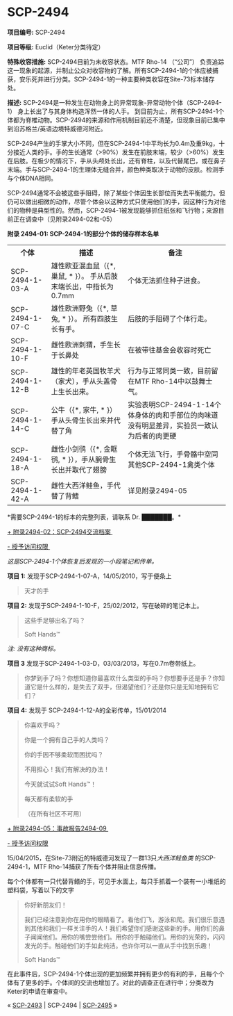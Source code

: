 # SCP-2494
                        


**项目编号:**  SCP-2494

**项目等级:**  Euclid（Keter分类待定）

**特殊收容措施:**  SCP-2494目前为未收容状态。MTF Rho-14 （“公司”） 负责追踪这一现象的起源，并制止公众对收容物的了解。所有SCP-2494-1的个体应被捕获，安乐死并进行分类。SCP-2494-1的一种主要种类收容在Site-73标本储存处。

**描述:**  SCP-2494是一种发生在动物身上的异常现象-异常动物个体（SCP-2494-1） 身上长出了与其身体构造浑然一体的人手。 到目前为止，所有SCP-2494-1个体都为脊椎动物。SCP-2494的来源和作用机制目前还不清楚，但现象目前已集中到沿苏格兰/英语边境特威德河附近。

SCP-2494产生的手掌大小不同，但在SCP-2494-1中平均长为0.4m及重9kg，十分接近人类的手。手的生长通常（>90%）发生在前肢末端，较少（>60%）发生在后肢。在极少的情况下，手从头颅处长出，还有脊柱，以及代替尾巴，或在鼻子末端。手与SCP-2494-1的生理体无缝合并，颜色种类取决于动物的皮肤。检测手与个体DNA相同。

SCP-2494通常不会被这些手阻碍，除了某些个体因生长部位而失去平衡能力。但仍可以做出细微的动作，尽管个体会以这种方式只使用他们的手，因这种行为对他们的物种是典型性的。然而，SCP-2494-1被发现能够抓住纸张和飞行物；来源目前正在调查中（见附录2494-02和-05）

**附录 2494-01: SCP-2494-1的部分个体的储存样本名单** 

<table class='wiki-content-table'>
 <tr>
  <th colspan='1' rowspan='1'>&#20010;&#20307;</th>
  <th colspan='1' rowspan='1'>&#25551;&#36848;</th>
  <th colspan='1' rowspan='1'>&#22791;&#27880;</th>
 </tr>
 <tr>
  <td colspan='1' rowspan='1'>SCP-2494-1-03-A</td>
  <td colspan='1' rowspan='1'>&#38596;&#24615;&#27431;&#20122;&#28151;&#34880;&#40736;&#65288;{*, &#24034;&#40736;, * }&#65289;&#12290; &#25163;&#20174;&#21518;&#32930;&#26411;&#31471;&#38271;&#20986;&#65292;&#20013;&#25351;&#38271;&#20026;0.7mm</td>
  <td colspan='1' rowspan='1'>&#20010;&#20307;&#26080;&#27861;&#25235;&#20303;&#31181;&#23376;&#36827;&#39135;&#12290;</td>
 </tr>
 <tr>
  <td colspan='1' rowspan='1'>SCP-2494-1-07-C</td>
  <td colspan='1' rowspan='1'>&#38596;&#24615;&#27431;&#27954;&#37326;&#20820;&#65288;{*, &#33609;&#20820;, * }&#65289;&#12290; &#25152;&#26377;&#22235;&#32930;&#29983;&#38271;&#26377;&#25163;&#12290;</td>
  <td colspan='1' rowspan='1'>&#21518;&#32930;&#30340;&#25163;&#38459;&#30861;&#20102;&#20010;&#20307;&#34892;&#36208;&#12290;</td>
 </tr>
 <tr>
  <td colspan='1' rowspan='1'>SCP-2494-1-10-F</td>
  <td colspan='1' rowspan='1'>&#38604;&#24615;&#27431;&#27954;&#21050;&#29484;&#65292;&#25163;&#29983;&#38271;&#20110;&#38271;&#40763;&#22788;</td>
  <td colspan='1' rowspan='1'>&#22312;&#34987;&#24102;&#24448;&#22522;&#37329;&#20250;&#25910;&#23481;&#26102;&#27515;&#20129;</td>
 </tr>
 <tr>
  <td colspan='1' rowspan='1'>SCP-2494-1-12-B</td>
  <td colspan='1' rowspan='1'>&#38596;&#24615;&#30340;&#24180;&#32769;&#33521;&#22269;&#29287;&#32650;&#29356;&#65288;&#23478;&#29356;&#65289;&#65292;&#25163;&#20174;&#22836;&#30422;&#39592;&#19978;&#29983;&#38271;&#20986;&#26469;&#12290;</td>
  <td colspan='1' rowspan='1'>&#34892;&#20026;&#19982;&#27491;&#24120;&#21516;&#31867;&#19968;&#33268;&#65292;&#30446;&#21069;&#30041;&#22312;MTF Rho-14&#20013;&#20197;&#40723;&#33310;&#22763;&#27668;&#12290;</td>
 </tr>
 <tr>
  <td colspan='1' rowspan='1'>SCP-2494-1-14-C</td>
  <td colspan='1' rowspan='1'>&#20844;&#29275;&#65288;{*, &#23478;&#29275;, * }&#65289;&#25163;&#20174;&#22836;&#39592;&#29983;&#38271;&#20986;&#26469;&#24182;&#20195;&#26367;&#20102;&#35282;</td>
  <td colspan='1' rowspan='1'>&#23454;&#39564;&#34920;&#26126;SCP-2494-1-14&#20010;&#20307;&#36523;&#20307;&#30340;&#32905;&#21644;&#25163;&#37096;&#20301;&#30340;&#32905;&#21619;&#36947;&#27809;&#26377;&#26126;&#26174;&#24046;&#24322;&#65292;&#23454;&#39564;&#21592;&#19968;&#33268;&#35748;&#20026;&#21518;&#32773;&#30340;&#32905;&#26356;&#30828;</td>
 </tr>
 <tr>
  <td colspan='1' rowspan='1'>SCP-2494-1-18-A</td>
  <td colspan='1' rowspan='1'>&#38604;&#24615;&#23567;&#21073;&#40507;&#65288;{*, &#37329;&#30518;&#40507;, * }&#65289;&#65292;&#25163;&#20174;&#33109;&#39592;&#29983;&#38271;&#20986;&#24182;&#21462;&#20195;&#20102;&#32709;&#33152;</td>
  <td colspan='1' rowspan='1'>&#20010;&#20307;&#26080;&#27861;&#39134;&#34892;&#65292;&#25163;&#39592;&#39612;&#20013;&#31354;&#21516;&#20854;&#20182;SCP-2494-1&#31165;&#31867;&#20010;&#20307;</td>
 </tr>
 <tr>
  <td colspan='1' rowspan='1'>SCP-2494-1-42-A</td>
  <td colspan='1' rowspan='1'>&#38604;&#24615;&#22823;&#35199;&#27915;&#40081;&#40060;&#65292;&#25163;&#20195;&#26367;&#20102;&#32972;&#40141;</td>
  <td colspan='1' rowspan='1'>&#35814;&#35265;&#38468;&#24405;2494-05</td>
 </tr>
</table>
*需要SCP-2494-1的标本的完整列表，请联系 Dr. ███████。* 


<a shape='rect' class='collapsible-block-link' href='javascript:;'>+&#160;&#38468;&#24405;2494-02&#65306;SCP-2494&#20132;&#27969;&#26723;&#26696;&#160;</a>

<a shape='rect' class='collapsible-block-link' href='javascript:;'>-&#160;&#25480;&#20104;&#35775;&#38382;&#26435;&#38480;&#160;</a>

*这是SCP-2494-1个体恢复后发现的一小段笔记和传单。* 

**项目 1:**  发现于SCP-2494-1-07-A，14/05/2010，写于便条上


> 天才的手
> 

**项目 2:**  发现于SCP-2494-1-10-F，25/02/2012，写在破碎的笔记本上。


> 这些手足够出名了吗？
> 
> Soft Hands™
> 

*注: 没有这种商标。* 

**项目 3**  发现于SCP-2494-1-03-D，03/03/2013，写在0.7m卷带纸上。


> 你梦到手了吗？你想知道你最喜欢什么类型的手吗？你想要手还是手？你知道它是什么样的，是失去了双手，但渴望他们？还是你只是无知地拥有它们？
> 

**项目 4:**  发现于 SCP-2494-1-12-A的全彩传单，15/01/2014


> 你喜欢手吗？
> 
> 你是一个拥有自己手的人类吗？
> 
> 你的手因不够柔软而困扰吗？
> 
> 不用担心！我们有解决的办法！
> 
> 今天就试试Soft Hands™！
> 
> 每天都有柔软的手
> 
> （在所有社区不可用）
> 





<a shape='rect' class='collapsible-block-link' href='javascript:;'>+&#160;&#38468;&#24405;2494-05&#65306;&#20107;&#25925;&#25253;&#21578;2494-09&#160;</a>

<a shape='rect' class='collapsible-block-link' href='javascript:;'>-&#160;&#25480;&#20104;&#35775;&#38382;&#26435;&#38480;</a>

15/04/2015，在Site-73附近的特威德河发现了一群13只*大西洋鲑鱼类* 的SCP-2494-1，MTF Rho-14捕获了所有个体并阻止信息传播。

每个个体都有一只代替背鳍的手，可见于水面上，每只手抓着一个装有一小堆纸的塑料袋，写着以下的文字


> 你好新朋友们！
> 
> 我们已经注意到你在用你的眼睛看了。看他们飞，游泳和爬。我们很乐意遇到其他和我们一样关注手的人！我们希望你们感谢这些新的手。用你们的鼻子闻闻他们。用你的嘴尝尝他们。用你的手触碰他们。用你的光荣的，闪闪发光的手。触碰他们的手如此纯洁。也许你可以一直从手中找到乐趣！
> 
> Soft Hands™
> 

在此事件后，SCP-2494-1个体出现的更加频繁并拥有更少的有利的手，且每个个体有了更多的手。个体间的交流也增加了。对此的调查正在进行中；分类改为Keter的申请在审查中。






« <a shape='rect' class='newpage' href='/scp-2493'>SCP-2493</a> | SCP-2494 | <a shape='rect' class='newpage' href='/scp-2495'>SCP-2495</a> »





                    